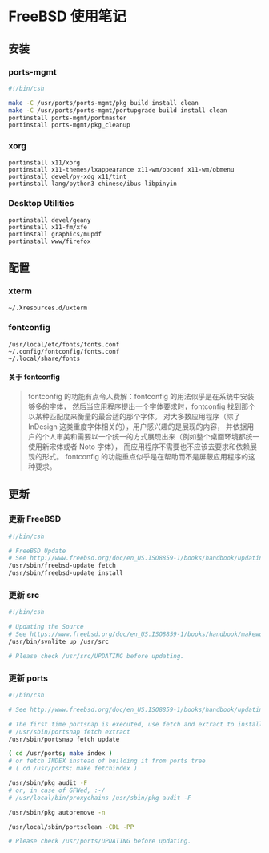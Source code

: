 # FreeBSD 使用笔记

## 安装
### ports-mgmt
```bash
#!/bin/csh

make -C /usr/ports/ports-mgmt/pkg build install clean
make -C /usr/ports/ports-mgmt/portupgrade build install clean
portinstall ports-mgmt/portmaster
portinstall ports-mgmt/pkg_cleanup
```

### xorg
    portinstall x11/xorg
    portinstall x11-themes/lxappearance x11-wm/obconf x11-wm/obmenu
    portinstall devel/py-xdg x11/tint
    portinstall lang/python3 chinese/ibus-libpinyin

### Desktop Utilities
    portinstall devel/geany
    portinstall x11-fm/xfe
    portinstall graphics/mupdf
    portinstall www/firefox

## 配置
### xterm
    ~/.Xresources.d/uxterm

### fontconfig
    /usr/local/etc/fonts/fonts.conf
    ~/.config/fontconfig/fonts.conf
    ~/.local/share/fonts

#### 关于 fontconfig
> fontconfig 的功能有点令人费解：fontconfig 的用法似乎是在系统中安装够多的字体，
> 然后当应用程序提出一个字体要求时，fontconfig 找到那个以某种匹配度来衡量的最合适的那个字体。
> 对大多数应用程序（除了 InDesign 这类重度字体相关的），用户感兴趣的是展现的内容，
> 并依据用户的个人审美和需要以一个统一的方式展现出来（例如整个桌面环境都统一使用新宋体或者 Noto 字体），
> 而应用程序不需要也不应该去要求和依赖展现的形式。
> fontconfig 的功能重点似乎是在帮助而不是屏蔽应用程序的这种要求。

## 更新

### 更新 FreeBSD

```bash
#!/bin/csh

# FreeBSD Update
# See http://www.freebsd.org/doc/en_US.ISO8859-1/books/handbook/updating-upgrading-freebsdupdate.html
/usr/sbin/freebsd-update fetch
/usr/sbin/freebsd-update install
```

### 更新 src

```bash
#!/bin/csh

# Updating the Source
# See https://www.freebsd.org/doc/en_US.ISO8859-1/books/handbook/makeworld.html#updating-src-obtaining-src
/usr/bin/svnlite up /usr/src

# Please check /usr/src/UPDATING before updating.
```

### 更新 ports

```bash
#!/bin/csh

# See http://www.freebsd.org/doc/en_US.ISO8859-1/books/handbook/updating-upgrading-portsnap.html

# The first time portsnap is executed, use fetch and extract to install the downloaded files:
# /usr/sbin/portsnap fetch extract
/usr/sbin/portsnap fetch update

( cd /usr/ports; make index )
# or fetch INDEX instead of building it from ports tree
# ( cd /usr/ports; make fetchindex )

/usr/sbin/pkg audit -F
# or, in case of GFWed, :-/
# /usr/local/bin/proxychains /usr/sbin/pkg audit -F

/usr/sbin/pkg autoremove -n

/usr/local/sbin/portsclean -CDL -PP

# Please check /usr/ports/UPDATING before updating.
```
